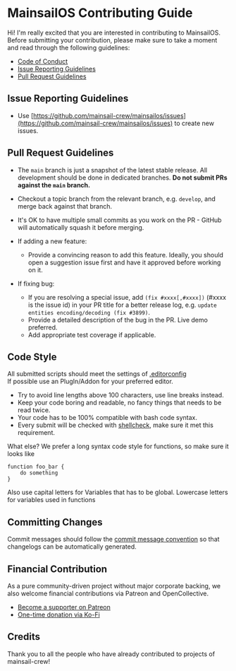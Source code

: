 # MainsailOS Contributing Guide

Hi! I'm really excited that you are interested in contributing to MainsailOS. Before submitting your contribution, please make sure to take a moment and read through the following guidelines:

-   [Code of Conduct](.github/CODE_OF_CONDUCT.md)
-   [Issue Reporting Guidelines](#issue-reporting-guidelines)
-   [Pull Request Guidelines](#pull-request-guidelines)

## Issue Reporting Guidelines

-   Use [https://github.com/mainsail-crew/mainsailos/issues](https://github.com/mainsail-crew/mainsailos/issues) to create new issues.

## Pull Request Guidelines

-   The `main` branch is just a snapshot of the latest stable release. All development should be done in dedicated branches. **Do not submit PRs against the `main` branch.**

-   Checkout a topic branch from the relevant branch, e.g. `develop`, and merge back against that branch.

-   It's OK to have multiple small commits as you work on the PR - GitHub will automatically squash it before merging.

-   If adding a new feature:

    -   Provide a convincing reason to add this feature. Ideally, you should open a suggestion issue first and have it approved before working on it.

-   If fixing bug:
    -   If you are resolving a special issue, add `(fix #xxxx[,#xxxx])` (#xxxx is the issue id) in your PR title for a better release log, e.g. `update entities encoding/decoding (fix #3899)`.
    -   Provide a detailed description of the bug in the PR. Live demo preferred.
    -   Add appropriate test coverage if applicable.

## Code Style

All submitted scripts should meet the settings of [.editorconfig](https://github.com/mainsail-crew/mainsailos/blob/main/.editorconfig) \
If possible use an PlugIn/Addon for your preferred editor.

-   Try to avoid line lengths above 100 characters, use line breaks instead.
-   Keep your code boring and readable, no fancy things that needs to be read twice.
-   Your code has to be 100% compatible with bash code syntax.
-   Every submit will be checked with [shellcheck](https://shellcheck.net), make sure it met this requirement.

What else?
We prefer a long syntax code style for functions, so make sure it looks like

    function foo_bar {
        do something
    }

Also use capital letters for Variables that has to be global.
Lowercase letters for variables used in functions

## Committing Changes

Commit messages should follow the [commit message convention](https://www.conventionalcommits.org/en/v1.0.0/) so that changelogs can be automatically generated.

## Financial Contribution

As a pure community-driven project without major corporate backing, we also welcome financial contributions via Patreon and OpenCollective.

-   [Become a supporter on Patreon](https://patreon.com/meteyou)
-   [One-time donation via Ko-Fi](https://ko-fi.com/mainsail)

## Credits

Thank you to all the people who have already contributed to projects of mainsail-crew!
